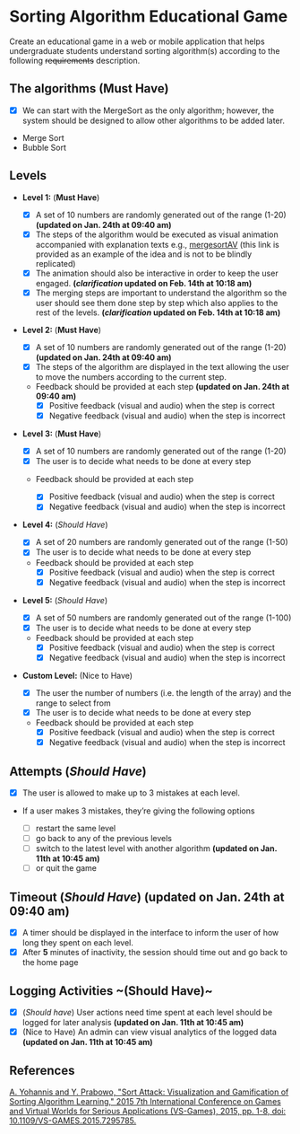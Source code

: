 # Sorting Algorithm Educational Game

Create an educational game in a web or mobile application that helps undergraduate students understand sorting algorithm(s) according to the following ~~requirements~~ description.

## The algorithms (**Must Have**)

* [X] We can start with the MergeSort as the only algorithm; however, the system should be designed to allow other algorithms to be added later.

* Merge Sort
* Bubble Sort

## Levels

* **Level 1:**  (__Must Have__)

  * [X] A set of 10 numbers are randomly generated out of the range (1-20) **(updated on Jan. 24th at 09:40 am)**
  * [X] The steps of the algorithm would be executed as visual animation accompanied with explanation texts
    e.g., [mergesortAV](https://opendsa-server.cs.vt.edu/embed/mergesortAV) (this link is provided as an example of the idea and is not to be blindly replicated)
  * [X] The animation should also be interactive in order to keep the user engaged. **(*clarification* updated on Feb. 14th at 10:18 am)**
  * [X] The merging steps are important to understand the algorithm so the user should see them done step by step which also applies to the rest of the levels. **(*clarification* updated on Feb. 14th at 10:18 am)**
* **Level 2:** (__Must Have__)

  * [X] A set of 10 numbers are randomly generated out of the range (1-20) **(updated on Jan. 24th at 09:40 am)**
  * [X] The steps of the algorithm are displayed in the text allowing the user to move the numbers according to the current step.

  * Feedback should be provided at each step **(updated on Jan. 24th at 09:40 am)**
    * [X] Positive feedback (visual and audio) when the step is correct
    * [X] Negative feedback (visual and audio) when the step is incorrect
* **Level 3:** (__Must Have__)

  * [X] A set of 10 numbers are randomly generated out of the range (1-20)
  * [X] The user is to decide what needs to be done at every step

  * Feedback should be provided at each step

    * [X] Positive feedback (visual and audio) when the step is correct
    * [X] Negative feedback (visual and audio) when the step is incorrect
* **Level 4:** (*Should Have*)

  * [X] A set of 20 numbers are randomly generated out of the range (1-50)
  * [X] The user is to decide what needs to be done at every step

  * Feedback should be provided at each step
    * [X] Positive feedback (visual and audio) when the step is correct
    * [X] Negative feedback (visual and audio) when the step is incorrect
* **Level 5:** (*Should Have*)

  * [X] A set of 50 numbers are randomly generated out of the range (1-100)
  * [X] The user is to decide what needs to be done at every step

  * Feedback should be provided at each step
    * [X] Positive feedback (visual and audio) when the step is correct
    * [X] Negative feedback (visual and audio) when the step is incorrect
* **Custom Level:** (Nice to Have)

  * [X] The user the number of numbers (i.e. the length of the array) and the range to select from
  * [X] The user is to decide what needs to be done at every step

  * Feedback should be provided at each step
    * [X] Positive feedback (visual and audio) when the step is correct
    * [X] Negative feedback (visual and audio) when the step is incorrect

## Attempts (*Should Have*)

* [X] The user is allowed to make up to 3 mistakes at each level.

* If a user makes 3 mistakes, they’re giving the following options

  * [ ] restart the same level
  * [ ] go back to any of the previous levels
  * [ ] switch to the latest level with another algorithm  **(updated on Jan. 11th at 10:45 am)**
  * [ ] or quit the game

## Timeout (*Should Have*) **(updated on Jan. 24th at 09:40 am)**

* [X] A timer should be displayed in the interface to inform the user of how long they spent on each level.
* [X] After __5__ minutes of inactivity, the session should time out and go back to the home page

## Logging Activities ~(Should Have)~

* [X] (*Should have*) User actions need time spent at each level should be logged for later analysis **(updated on Jan. 11th at 10:45 am)**
* [X] (Nice to Have) An admin can view visual analytics of the logged data **(updated on Jan. 11th at 10:45 am)**

## References

[A. Yohannis and Y. Prabowo, &#34;Sort Attack: Visualization and Gamification of Sorting Algorithm Learning,&#34; 2015 7th International Conference on Games and Virtual Worlds for Serious Applications (VS-Games), 2015, pp. 1-8, doi: 10.1109/VS-GAMES.2015.7295785.](https://ieeexplore.ieee.org/document/7295785)

